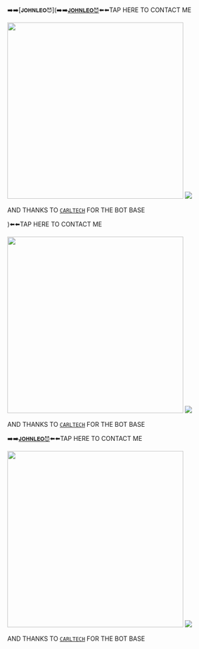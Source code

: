 ➡️➡️[`𝐉𝐎𝐇𝐍𝐋𝐄𝐎😈`](➡️➡️[`𝐉𝐎𝐇𝐍𝐋𝐄𝐎😈`](https://github.com/johnleosmith/JOHNLEOTECH)⬅️⬅️TAP HERE TO CONTACT ME 


<img src="https://telegra.ph/file/e8b7c16e84999f67a7759.jpg" widh="400" height="400" />
<a><img src='https://i.imgur.com/LyHic3i.gif'/></a>

AND THANKS TO [`CARLTECH`](https://github.com/Carl165/CARLTECH-INFO) FOR THE BOT BASE


)⬅️⬅️TAP HERE TO CONTACT ME 


<img src="https://telegra.ph/file/e8b7c16e84999f67a7759.jpg" widh="400" height="400" />
<a><img src='https://i.imgur.com/LyHic3i.gif'/></a>

AND THANKS TO [`CARLTECH`](https://github.com/Carl165/CARLTECH-INFO) FOR THE BOT BASE








 ➡️➡️[`𝐉𝐎𝐇𝐍𝐋𝐄𝐎😈`](https://github.com/johnleosmith/JOHNLEOTECH)⬅️⬅️TAP HERE TO CONTACT ME 


<img src="https://telegra.ph/file/e8b7c16e84999f67a7759.jpg" widh="400" height="400" />
<a><img src='https://i.imgur.com/LyHic3i.gif'/></a>

AND THANKS TO [`CARLTECH`](https://github.com/Carl165/CARLTECH-INFO) FOR THE BOT BASE







